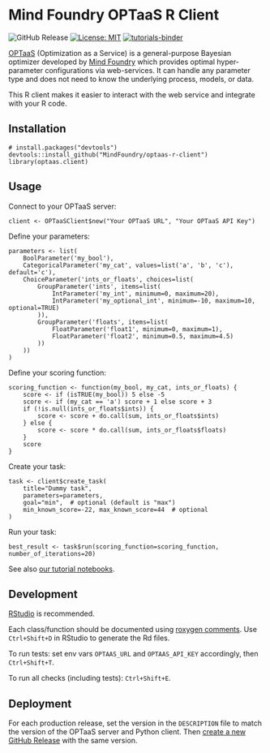 # Mind Foundry OPTaaS R Client

![GitHub Release](https://img.shields.io/github/release/mindfoundry/optaas-r-client.svg)
[![License: MIT](https://img.shields.io/badge/License-MIT-yellow.svg)](https://opensource.org/licenses/MIT)
[![tutorials-binder](https://img.shields.io/badge/tutorials-binder-ff69b4.svg)](https://tutorial.optaas.mindfoundry.ai)

[OPTaaS](https://mindfoundry.ai/optaas) (Optimization as a Service) is a general-purpose Bayesian optimizer developed
by [Mind Foundry](https://mindfoundry.ai) which provides optimal hyper-parameter configurations via web-services.
It can handle any parameter type and does not need to know the underlying process, models, or data.

This R client makes it easier to interact with the web service and integrate with your R code.

## Installation

```{r gh-installation, eval = FALSE}
# install.packages("devtools")
devtools::install_github("MindFoundry/optaas-r-client")
library(optaas.client)
```

## Usage

Connect to your OPTaaS server:
```{r example, eval = FALSE}
client <- OPTaaSClient$new("Your OPTaaS URL", "Your OPTaaS API Key")
```

Define your parameters:
```{r example, eval = FALSE}
parameters <- list(
    BoolParameter('my_bool'),
    CategoricalParameter('my_cat', values=list('a', 'b', 'c'), default='c'),
    ChoiceParameter('ints_or_floats', choices=list(
        GroupParameter('ints', items=list(
            IntParameter('my_int', minimum=0, maximum=20), 
            IntParameter('my_optional_int', minimum=-10, maximum=10, optional=TRUE)
        )),
        GroupParameter('floats', items=list(
            FloatParameter('float1', minimum=0, maximum=1),
            FloatParameter('float2', minimum=0.5, maximum=4.5)
        ))
    ))
)
```

Define your scoring function:
```{r example, eval = FALSE}
scoring_function <- function(my_bool, my_cat, ints_or_floats) {
    score <- if (isTRUE(my_bool)) 5 else -5
    score <- if (my_cat == 'a') score + 1 else score + 3
    if (!is.null(ints_or_floats$ints)) {
        score <- score + do.call(sum, ints_or_floats$ints)
    } else {
        score <- score * do.call(sum, ints_or_floats$floats)
    }
    score
}
```

Create your task:
```{r example, eval = FALSE}
task <- client$create_task(
    title="Dummy task",
    parameters=parameters,
    goal="min",  # optional (default is "max")
    min_known_score=-22, max_known_score=44  # optional
)
```

Run your task:
```{r example, eval = FALSE}
best_result <- task$run(scoring_function=scoring_function, number_of_iterations=20)
```

See also [our tutorial notebooks](https://mybinder.org/v2/gh/MindFoundry/optaas-tutorials/1.3.5?filepath=notebooks).

## Development

[RStudio](https://www.rstudio.com/) is recommended.

Each class/function should be documented using [roxygen comments](https://cran.r-project.org/web/packages/roxygen2/vignettes/rd.html). Use `Ctrl+Shift+D` in RStudio to generate the Rd files.

To run tests: set env vars `OPTAAS_URL` and `OPTAAS_API_KEY` accordingly, then `Ctrl+Shift+T`.

To run all checks (including tests): `Ctrl+Shift+E`.

## Deployment

For each production release, set the version in the `DESCRIPTION` file to match the version of the OPTaaS server and Python client. Then [create a new GitHub Release](https://github.com/MindFoundry/optaas-r-client/releases/new) with the same version.

